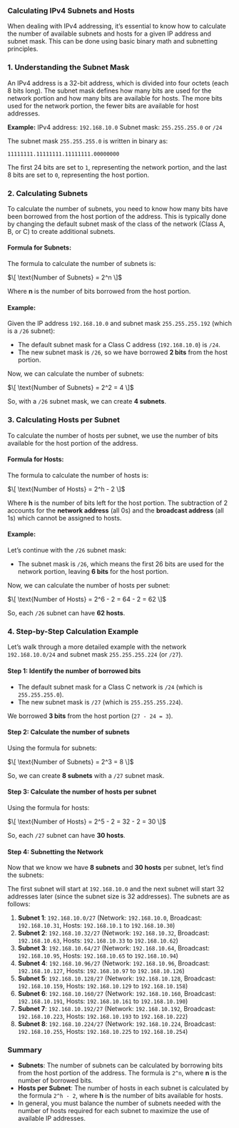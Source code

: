 ### **Calculating IPv4 Subnets and Hosts**

When dealing with IPv4 addressing, it’s essential to know how to calculate the number of available subnets and hosts for a given IP address and subnet mask. This can be done using basic binary math and subnetting principles.

### **1. Understanding the Subnet Mask**

An IPv4 address is a 32-bit address, which is divided into four octets (each 8 bits long). The subnet mask defines how many bits are used for the network portion and how many bits are available for hosts. The more bits used for the network portion, the fewer bits are available for host addresses.

**Example:**
IPv4 address: `192.168.10.0`
Subnet mask: `255.255.255.0` or `/24`

The subnet mask `255.255.255.0` is written in binary as:

```
11111111.11111111.11111111.00000000
```

The first 24 bits are set to `1`, representing the network portion, and the last 8 bits are set to `0`, representing the host portion.

### **2. Calculating Subnets**

To calculate the number of subnets, you need to know how many bits have been borrowed from the host portion of the address. This is typically done by changing the default subnet mask of the class of the network (Class A, B, or C) to create additional subnets.

#### **Formula for Subnets:**

The formula to calculate the number of subnets is:

$\[
\text{Number of Subnets} = 2^n
\]$

Where **n** is the number of bits borrowed from the host portion.

#### **Example:**

Given the IP address `192.168.10.0` and subnet mask `255.255.255.192` (which is a `/26` subnet):

- The default subnet mask for a Class C address (`192.168.10.0`) is `/24`.
- The new subnet mask is `/26`, so we have borrowed **2 bits** from the host portion.
  
Now, we can calculate the number of subnets:

$\[
\text{Number of Subnets} = 2^2 = 4
\]$

So, with a `/26` subnet mask, we can create **4 subnets**.

### **3. Calculating Hosts per Subnet**

To calculate the number of hosts per subnet, we use the number of bits available for the host portion of the address.

#### **Formula for Hosts:**

The formula to calculate the number of hosts is:

$\[
\text{Number of Hosts} = 2^h - 2
\]$

Where **h** is the number of bits left for the host portion. The subtraction of 2 accounts for the **network address** (all 0s) and the **broadcast address** (all 1s) which cannot be assigned to hosts.

#### **Example:**

Let’s continue with the `/26` subnet mask:

- The subnet mask is `/26`, which means the first 26 bits are used for the network portion, leaving **6 bits** for the host portion.
  
Now, we can calculate the number of hosts per subnet:

$\[
\text{Number of Hosts} = 2^6 - 2 = 64 - 2 = 62
\]$

So, each `/26` subnet can have **62 hosts**.

### **4. Step-by-Step Calculation Example**

Let’s walk through a more detailed example with the network `192.168.10.0/24` and subnet mask `255.255.255.224` (or `/27`).

#### **Step 1: Identify the number of borrowed bits**

- The default subnet mask for a Class C network is `/24` (which is `255.255.255.0`).
- The new subnet mask is `/27` (which is `255.255.255.224`).
  
We borrowed **3 bits** from the host portion (`27 - 24 = 3`).

#### **Step 2: Calculate the number of subnets**

Using the formula for subnets:

$\[
\text{Number of Subnets} = 2^3 = 8
\]$

So, we can create **8 subnets** with a `/27` subnet mask.

#### **Step 3: Calculate the number of hosts per subnet**

Using the formula for hosts:

$\[
\text{Number of Hosts} = 2^5 - 2 = 32 - 2 = 30
\]$

So, each `/27` subnet can have **30 hosts**.

#### **Step 4: Subnetting the Network**

Now that we know we have **8 subnets** and **30 hosts** per subnet, let’s find the subnets:

The first subnet will start at `192.168.10.0` and the next subnet will start 32 addresses later (since the subnet size is 32 addresses). The subnets are as follows:

1. **Subnet 1**: `192.168.10.0/27` (Network: `192.168.10.0`, Broadcast: `192.168.10.31`, Hosts: `192.168.10.1` to `192.168.10.30`)
2. **Subnet 2**: `192.168.10.32/27` (Network: `192.168.10.32`, Broadcast: `192.168.10.63`, Hosts: `192.168.10.33` to `192.168.10.62`)
3. **Subnet 3**: `192.168.10.64/27` (Network: `192.168.10.64`, Broadcast: `192.168.10.95`, Hosts: `192.168.10.65` to `192.168.10.94`)
4. **Subnet 4**: `192.168.10.96/27` (Network: `192.168.10.96`, Broadcast: `192.168.10.127`, Hosts: `192.168.10.97` to `192.168.10.126`)
5. **Subnet 5**: `192.168.10.128/27` (Network: `192.168.10.128`, Broadcast: `192.168.10.159`, Hosts: `192.168.10.129` to `192.168.10.158`)
6. **Subnet 6**: `192.168.10.160/27` (Network: `192.168.10.160`, Broadcast: `192.168.10.191`, Hosts: `192.168.10.161` to `192.168.10.190`)
7. **Subnet 7**: `192.168.10.192/27` (Network: `192.168.10.192`, Broadcast: `192.168.10.223`, Hosts: `192.168.10.193` to `192.168.10.222`)
8. **Subnet 8**: `192.168.10.224/27` (Network: `192.168.10.224`, Broadcast: `192.168.10.255`, Hosts: `192.168.10.225` to `192.168.10.254`)

### **Summary**

- **Subnets**: The number of subnets can be calculated by borrowing bits from the host portion of the address. The formula is `2^n`, where **n** is the number of borrowed bits.
- **Hosts per Subnet**: The number of hosts in each subnet is calculated by the formula `2^h - 2`, where **h** is the number of bits available for hosts.
- In general, you must balance the number of subnets needed with the number of hosts required for each subnet to maximize the use of available IP addresses.
